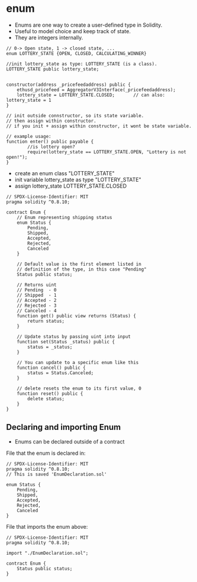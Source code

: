 # enum

* Enums are one way to create a user-defined type in Solidity.
* Useful to model choice and keep track of state.
* They are integers internally.

```solidity
// 0-> Open state, 1 -> closed state, ...
enum LOTTERY_STATE {OPEN, CLOSED, CALCULATING_WINNER}
    
//init lottery_state as type: LOTTERY_STATE (is a class).
LOTTERY_STATE public lottery_state;   


constructor(address _pricefeedaddress) public {
    ethusd_pricefeed = AggregatorV3Interface(_pricefeedaddress);
    lottery_state = LOTTERY_STATE.CLOSED;       // can also: lottery_state = 1
}

// init outside connstructor, so its state variable. 
// then assign within constructor. 
// if you init + assign within constructor, it wont be state variable.

// example usage:
function enter() public payable {
        //is lottery open?
        require(lottery_state == LOTTERY_STATE.OPEN, "Lottery is not open!");
}
```

* create an enum class "LOTTERY\_STATE"
* init variable lottery\_state as type "LOTTERY\_STATE"
* assign lottery\_state LOTTERY\_STATE.CLOSED&#x20;

```solidity
// SPDX-License-Identifier: MIT
pragma solidity ^0.8.10;

contract Enum {
    // Enum representing shipping status
    enum Status {
        Pending,
        Shipped,
        Accepted,
        Rejected,
        Canceled
    }

    // Default value is the first element listed in
    // definition of the type, in this case "Pending"
    Status public status;

    // Returns uint
    // Pending  - 0
    // Shipped  - 1
    // Accepted - 2
    // Rejected - 3
    // Canceled - 4
    function get() public view returns (Status) {
        return status;
    }

    // Update status by passing uint into input
    function set(Status _status) public {
        status = _status;
    }

    // You can update to a specific enum like this
    function cancel() public {
        status = Status.Canceled;
    }

    // delete resets the enum to its first value, 0
    function reset() public {
        delete status;
    }
}
```

## Declaring and importing Enum <a href="#declaring-and-importing-enum" id="declaring-and-importing-enum"></a>

* Enums can be declared outside of a contract

File that the enum is declared in:

```solidity
// SPDX-License-Identifier: MIT
pragma solidity ^0.8.10;
// This is saved 'EnumDeclaration.sol'

enum Status {
    Pending,
    Shipped,
    Accepted,
    Rejected,
    Canceled
}
```

File that imports the enum above:

```solidity
// SPDX-License-Identifier: MIT
pragma solidity ^0.8.10;

import "./EnumDeclaration.sol";

contract Enum {
    Status public status;
}
```
